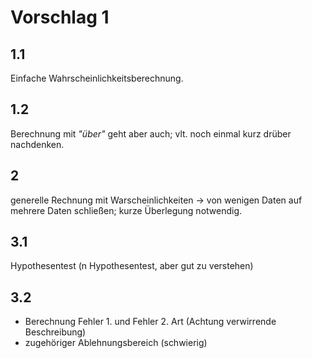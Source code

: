 # Vorschlag 1

## 1.1
Einfache Wahrscheinlichkeitsberechnung.

## 1.2
Berechnung mit *"über"* geht aber auch; vlt. noch einmal kurz drüber nachdenken.

## 2
generelle Rechnung mit Warscheinlichkeiten -> von wenigen Daten auf mehrere Daten schließen; kurze Überlegung notwendig.

## 3.1
Hypothesentest (n Hypothesentest, aber gut zu verstehen)

## 3.2
- Berechnung Fehler 1. und Fehler 2. Art (Achtung verwirrende Beschreibung)
- zugehöriger Ablehnungsbereich (schwierig)

